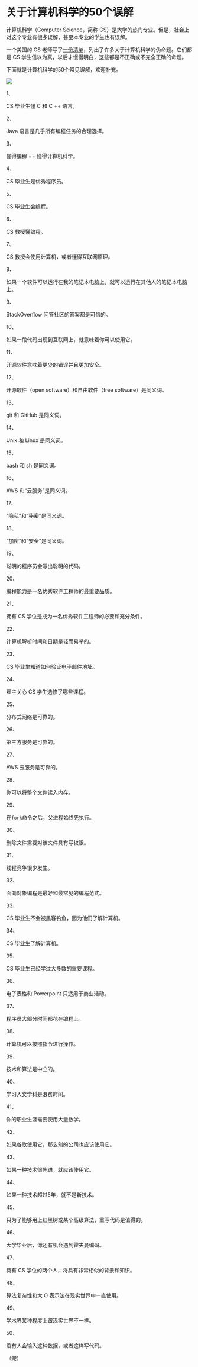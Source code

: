 # 关于计算机科学的50个误解

计算机科学（Computer Science，简称 CS）是大学的热门专业。但是，社会上对这个专业有很多误解，甚至本专业的学生也有误解。

一个美国的 CS 老师写了[一份清单](https://www.netmeister.org/blog/cs-falsehoods.html)，列出了许多关于计算机科学的伪命题。它们都是 CS 学生信以为真，以后才慢慢明白，这些都是不正确或不完全正确的命题。

下面就是计算机科学的50个常见误解，欢迎补充。

![](https://cdn.beekka.com/blogimg/asset/201911/bg2019110306.jpg)

1、

CS 毕业生懂 C 和 C ++ 语言。

2、

Java 语言是几乎所有编程任务的合理选择。

3、

懂得编程 == 懂得计算机科学。

4、

CS 毕业生是优秀程序员。

5、

CS 毕业生会编程。

6、

CS 教授懂编程。

7、

CS 教授会使用计算机，或者懂得互联网原理。

8、

如果一个软件可以运行在我的笔记本电脑上，就可以运行在其他人的笔记本电脑上。

9、

StackOverflow 问答社区的答案都是可信的。

10、

如果一段代码出现到互联网上，就意味着你可以使用它。

11、

开源软件意味着更少的错误并且更加安全。

12、

开源软件（open software）和自由软件（free software）是同义词。

13、

git 和 GitHub 是同义词。

14、

Unix 和 Linux 是同义词。

15、

bash 和 sh 是同义词。

16、

AWS 和“云服务”是同义词。

17、

“隐私”和“秘密”是同义词。

18、

“加密”和“安全”是同义词。

19、

聪明的程序员会写出聪明的代码。

20、

编程能力是一名优秀软件工程师的最重要品质。

21、

拥有 CS 学位是成为一名优秀软件工程师的必要和充分条件。

22、

计算机解析时间和日期是轻而易举的。

23、

CS 毕业生知道如何验证电子邮件地址。

24、

雇主关心 CS 学生选修了哪些课程。

25、

分布式网络是可靠的。

26、

第三方服务是可靠的。

27、

AWS 云服务是可靠的。

28、

你可以将整个文件读入内存。

29、

在`fork`命令之后，父进程始终先执行。

30、

删除文件需要对该文件具有写权限。

31、

线程竞争很少发生。

32、

面向对象编程是最好和最常见的编程范式。

33、

CS 毕业生不会被黑客钓鱼，因为他们了解计算机。

34、

CS 毕业生了解计算机。

35、

CS 毕业生已经学过大多数的重要课程。

36、

电子表格和 Powerpoint 只适用于商业活动。

37、

程序员大部分时间都花在编程上。

38、

计算机可以按照指令进行操作。

39、

技术和算法是中立的。

40、

学习人文学科是浪费时间。

41、

你的职业生涯需要使用大量数学。

42、

如果谷歌使用它，那么别的公司也应该使用它。

43、

如果一种技术很先进，就应该使用它。

44、

如果一种技术超过5年，就不是新技术。

45、

只为了能够用上红黑树或某个高级算法，重写代码是值得的。

46、

大学毕业后，你还有机会遇到霍夫曼编码。

47、

具有 CS 学位的两个人，将具有非常相似的背景和知识。

48、

算法复杂性和大 O 表示法在现实世界中一直使用。

49、

学术界某种程度上跟现实世界不一样。

50、

没有人会输入这种数据，或者这样写代码。

（完）

